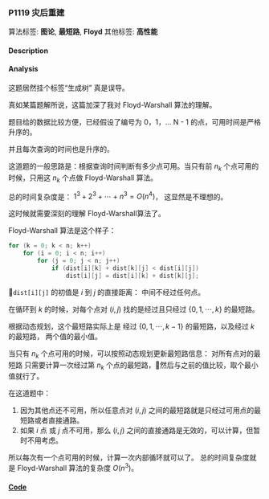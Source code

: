 
### P1119 灾后重建

算法标签: **图论**, **最短路**, **Floyd**
其他标签: **高性能**

#### Description


#### Analysis

这题居然挂个标签“生成树” 真是误导。

真如某篇题解所说，这篇加深了我对 Floyd-Warshall 算法的理解。

题目给的数据比较方便，已经假设了编号为 0，1，... N - 1 的点，可用时间是严格升序的。

并且每次查询的时间也是升序的。

这道题的一般思路是：根据查询时间判断有多少点可用。当只有前 $n_k$ 个点可用的时候，只用这 $n_k$ 个点做 Floyd-Warshall 算法。

总的时间复杂度是： $1^3 + 2^3 + \cdots + n^3 = O(n^4)$， 这显然是不理想的。

这时候就需要深刻的理解 Floyd-Warshall算法了。

Floyd-Warshall 算法是这个样子：

```cpp
for (k = 0; k < n; k++)
    for (i = 0; i < n; i++)
        for (j = 0; j < n; j++)
            if (dist[i][k] + dist[k][j] < dist[i][j])
                dist[i][j] = dist[i][k] + dist[k][j];
```

`dist[i][j]` 的初值是 $i$ 到 $j$ 的直接距离： 中间不经过任何点。

在循环到 $k$ 的时候，对每个点对 $(i,j)$ 找的是经过且只经过 $\{0, 1, \cdots, k\}$ 的最短路。

根据动态规划，这个最短路实际上是 经过 $\{0, 1, \cdots, k - 1\}$ 的最短路，以及经过 $k$ 的最短路， 两个值的最小值。

当只有 $n_k$ 个点可用的时候，可以按照动态规划更新最短路信息： 对所有点对的最短路 只需要计算一次经过第 $n_k$ 个点的最短路，然后与之前的值比较，取个最小值就行了。

在这道题中：

1. 因为其他点还不可用，所以任意点对 $(i, j)$ 之间的最短路就是只经过可用点的最短路或者直接通路。
2. 如果 $i$ 点 或 $j$ 点不可用，那么 $(i, j)$ 之间的直接通路是无效的，可以计算，但暂时不用考虑。

所以每次有一个点可用的时候，计算一次内部循环就可以了。 总的时间复杂度就是  Floyd-Warshall 算法的复杂度 $O(n^3)$。






#### [Code](../../cpp/11/p1119.cpp)


